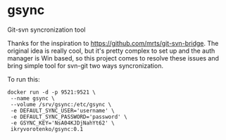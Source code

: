 # gsync
Git-svn syncronization tool

Thanks for the inspiration to https://github.com/mrts/git-svn-bridge. The original idea is really cool, but it's pretty complex to set up and the auth manager is Win based, so this project comes to resolve these issues and bring simple tool for svn-git two ways syncronization.

To run this:

```
docker run -d -p 9521:9521 \
 --name gsync \
 --volume /srv/gsync:/etc/gsync \
 -e DEFAULT_SYNC_USER='username' \
 -e DEFAULT_SYNC_PASSWORD='password' \
 -e GSYNC_KEY='NsA04KJDjNahYt62' \
 ikryvorotenko/gsync:0.1
 
```